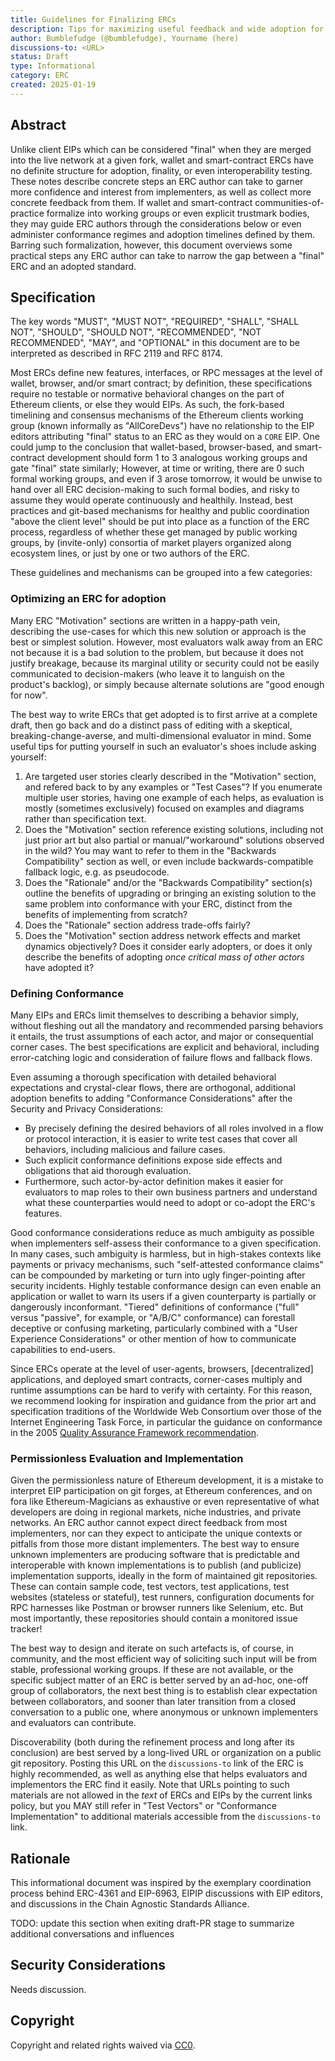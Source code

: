 ```yaml
---
title: Guidelines for Finalizing ERCs
description: Tips for maximizing useful feedback and wide adoption for an ERC
author: Bumblefudge (@bumblefudge), Yourname (here)
discussions-to: <URL>
status: Draft
type: Informational
category: ERC
created: 2025-01-19
---
```


<!--
  READ EIP-1 (https://eips.ethereum.org/EIPS/eip-1) BEFORE USING THIS TEMPLATE!

  This is the suggested template for new EIPs. After you have filled in the requisite fields, please delete these comments.

  Note that an EIP number will be assigned by an editor. When opening a pull request to submit your EIP, please use an abbreviated title in the filename, `eip-draft_title_abbrev.md`.

  The title should be 44 characters or less. It should not repeat the EIP number in title, irrespective of the category.

  TODO: Remove this comment before submitting
-->

## Abstract

Unlike client EIPs which can be considered "final" when they are merged into the live network at a given fork, wallet and smart-contract ERCs have no definite structure for adoption, finality, or even interoperability testing.
These notes describe concrete steps an ERC author can take to garner more confidence and interest from implementers, as well as collect more concrete feedback from them.
If wallet and smart-contract communities-of-practice formalize into working groups or even explicit trustmark bodies, they may guide ERC authors through the considerations below or even administer conformance regimes and adoption timelines defined by them.
Barring such formalization, however, this document overviews some practical steps any ERC author can take to narrow the gap between a "final" ERC and an adopted standard.

## Specification

The key words "MUST", "MUST NOT", "REQUIRED", "SHALL", "SHALL NOT", "SHOULD", "SHOULD NOT", "RECOMMENDED", "NOT RECOMMENDED", "MAY", and "OPTIONAL" in this document are to be interpreted as described in RFC 2119 and RFC 8174.

Most ERCs define new features, interfaces, or RPC messages at the level of wallet, browser, and/or smart contract;
by definition, these specifications require no testable or normative behavioral changes on the part of Ethereum clients, or else they would EIPs.
As such, the fork-based timelining and consensus mechanisms of the Ethereum clients working group (known informally as "AllCoreDevs") have no relationship to the EIP editors attributing "final" status to an ERC as they would on a `CORE` EIP.
One could jump to the conclusion that wallet-based, browser-based, and smart-contract development should form 1 to 3 analogous working groups and gate "final" state similarly;
However, at time or writing, there are 0 such formal working groups, and even if 3 arose tomorrow, it would be unwise to hand over all ERC decision-making to such formal bodies, and risky to assume they would operate continuously and healthily.
Instead, best practices and git-based mechanisms for healthy and public coordination "above the client level" should be put into place as a function of the ERC process, regardless of whether these get managed by public working groups, by (invite-only) consortia of market players organized along ecosystem lines, or just by one or two authors of the ERC.

These guidelines and mechanisms can be grouped into a few categories:

### Optimizing an ERC for adoption

Many ERC "Motivation" sections are written in a happy-path vein, describing the use-cases for which this new solution or approach is the best or simplest solution.
However, most evaluators walk away from an ERC not because it is a bad solution to the problem, but because it does not justify breakage, because its marginal utility or security could not be easily communicated to decision-makers (who leave it to languish on the product's backlog), or simply because alternate solutions are "good enough for now".

The best way to write ERCs that get adopted is to first arrive at a complete draft, then go back and do a distinct pass of editing with a skeptical, breaking-change-averse, and multi-dimensional evaluator in mind.
Some useful tips for putting yourself in such an evaluator's shoes include asking yourself:

1. Are targeted user stories clearly described in the "Motivation" section, and refered back to by any examples or "Test Cases"? If you enumerate multiple user stories, having one example of each helps, as evaluation is mostly (sometimes exclusively) focused on examples and diagrams rather than specification text.
2. Does the "Motivation" section reference existing solutions, including not just prior art but also partial or manual/"workaround" solutions observed in the wild? You may want to refer to them in the "Backwards Compatibility" section as well, or even include backwards-compatible fallback logic, e.g. as pseudocode.
3. Does the "Rationale" and/or the "Backwards Compatibility" section(s) outline the benefits of upgrading or bringing an existing solution to the same problem into conformance with your ERC, distinct from the benefits of implementing from scratch?
4. Does the "Rationale" section address trade-offs fairly?
5. Does the "Motivation" section address network effects and market dynamics objectively? Does it consider early adopters, or does it only describe the benefits of adopting _once critical mass of other actors_ have adopted it?

### Defining Conformance

Many EIPs and ERCs limit themselves to describing a behavior simply, without fleshing out all the mandatory and recommended parsing behaviors it entails, the trust assumptions of each actor, and major or consequential corner cases.
The best specifications are explicit and behavioral, including error-catching logic and consideration of failure flows and fallback flows.

Even assuming a thorough specification with detailed behavioral expectations and crystal-clear flows, there are orthogonal, additional adoption benefits to adding "Conformance Considerations" after the Security and Privacy Considerations:

* By precisely defining the desired behaviors of all roles involved in a flow or protocol interaction, it is easier to write test cases that cover all behaviors, including malicious and failure cases.
* Such explicit conformance definitions expose side effects and obligations that aid thorough evaluation.
* Furthermore, such actor-by-actor definition makes it easier for evaluators to map roles to their own business partners and understand what these counterparties would need to adopt or co-adopt the ERC's features.

Good conformance considerations reduce as much ambiguity as possible when implementers self-assess their conformance to a given specification.
In many cases, such ambiguity is harmless, but in high-stakes contexts like payments or privacy mechanisms, such "self-attested conformance claims" can be compounded by marketing or turn into ugly finger-pointing after security incidents.
Highly testable conformance design can even enable an application or wallet to warn its users if a given counterparty is partially or dangerously inconformant.
"Tiered" definitions of conformance ("full" versus "passive", for example, or "A/B/C" conformance) can forestall deceptive or confusing marketing, particularly combined with a "User Experience Considerations" or other mention of how to communicate capabilities to end-users.

Since ERCs operate at the level of user-agents, browsers, [decentralized] applications, and deployed smart contracts, corner-cases multiply and runtime assumptions can be hard to verify with certainty.
For this reason, we recommend looking for inspiration and guidance from the prior art and specification traditions of the Worldwide Web Consortium over those of the Internet Engineering Task Force, in particular the guidance on conformance in the 2005 [Quality Assurance Framework recommendation](https://www.w3.org/TR/qaframe-spec/#specify-conformance).

### Permissionless Evaluation and Implementation

Given the permissionless nature of Ethereum development, it is a mistake to interpret EIP participation on git forges, at Ethereum conferences, and on fora like Ethereum-Magicians as exhaustive or even representative of what developers are doing in regional markets, niche industries, and private networks.
An ERC author cannot expect direct feedback from most implementers, nor can they expect to anticipate the unique contexts or pitfalls from those more distant implementers.
The best way to ensure unknown implementers are producing software that is predictable and interoperable with known implementations is to publish (and publicize) implementation supports, ideally in the form of maintained git repositories.
These can contain sample code, test vectors, test applications, test websites (stateless or stateful), test runners, configuration documents for RPC harnesses like Postman or browser runners like Selenium, etc.
But most importantly, these repositories should contain a monitored issue tracker!

The best way to design and iterate on such artefacts is, of course, in community, and the most efficient way of soliciting such input will be from stable, professional working groups.
If these are not available, or the specific subject matter of an ERC is better served by an ad-hoc, one-off group of collaborators, the next best thing is to establish clear expectation between collaborators, and sooner than later transition from a closed conversation to a public one, where anonymous or unknown implementers and evaluators can contribute.

Discoverability (both during the refinement process and long after its conclusion) are best served by a long-lived URL or organization on a public git repository.
Posting this URL on the `discussions-to` link of the ERC is highly recommended, as well as anything else that helps evaluators and implementors the ERC find it easily.
Note that URLs pointing to such materials are not allowed in the _text_ of ERCs and EIPs by the current links policy, but you MAY still refer in "Test Vectors" or "Conformance Implementation" to additional materials accessible from the `discussions-to` link.

## Rationale

<!--
  The rationale fleshes out the specification by describing what motivated the design and why particular design decisions were made. It should describe alternate designs that were considered and related work, e.g. how the feature is supported in other languages.

  The current placeholder is acceptable for a draft.

  TODO: Remove this comment before submitting
-->

This informational document was inspired by the exemplary coordination process behind ERC-4361 and EIP-6963, EIPIP discussions with EIP editors, and discussions in the Chain Agnostic Standards Alliance.

TODO: update this section when exiting draft-PR stage to summarize additional conversations and influences

## Security Considerations

<!--
  All EIPs must contain a section that discusses the security implications/considerations relevant to the proposed change. Include information that might be important for security discussions, surfaces risks and can be used throughout the life cycle of the proposal. For example, include security-relevant design decisions, concerns, important discussions, implementation-specific guidance and pitfalls, an outline of threats and risks and how they are being addressed. EIP submissions missing the "Security Considerations" section will be rejected. An EIP cannot proceed to status "Final" without a Security Considerations discussion deemed sufficient by the reviewers.

  The current placeholder is acceptable for a draft.

  TODO: Remove this comment before submitting
-->

Needs discussion.

## Copyright

Copyright and related rights waived via [CC0](../LICENSE.md).
